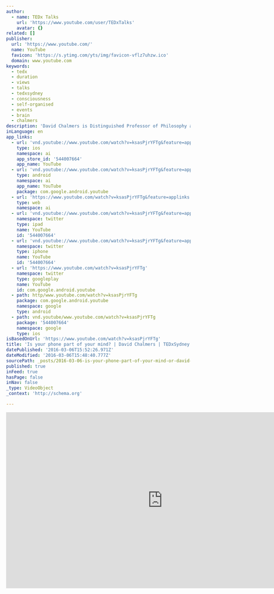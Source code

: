 ```yaml
---
author:
  - name: TEDx Talks
    url: 'https://www.youtube.com/user/TEDxTalks'
    avatar: {}
related: []
publisher:
  url: 'https://www.youtube.com/'
  name: YouTube
  favicon: 'https://s.ytimg.com/yts/img/favicon-vflz7uhzw.ico'
  domain: www.youtube.com
keywords:
  - tedx
  - duration
  - views
  - talks
  - tedxsydney
  - consciousness
  - self-organised
  - events
  - brain
  - chalmers
description: 'David Chalmers is Distinguished Professor of Philosophy and Director of the Centre for Consciousness at the Australian National University. Chalmers is interested in the relationship between mind, brain and reality. He is best known for formulating the "hard problem" of consciousness and for his arguments against materialism.'
inLanguage: en
app_links:
  - url: 'vnd.youtube://www.youtube.com/watch?v=ksasPjrYFTg&feature=applinks'
    type: ios
    namespace: ai
    app_store_id: '544007664'
    app_name: YouTube
  - url: 'vnd.youtube://www.youtube.com/watch?v=ksasPjrYFTg&feature=applinks'
    type: android
    namespace: ai
    app_name: YouTube
    package: com.google.android.youtube
  - url: 'https://www.youtube.com/watch?v=ksasPjrYFTg&feature=applinks'
    type: web
    namespace: ai
  - url: 'vnd.youtube://www.youtube.com/watch?v=ksasPjrYFTg&feature=applinks'
    namespace: twitter
    type: ipad
    name: YouTube
    id: '544007664'
  - url: 'vnd.youtube://www.youtube.com/watch?v=ksasPjrYFTg&feature=applinks'
    namespace: twitter
    type: iphone
    name: YouTube
    id: '544007664'
  - url: 'https://www.youtube.com/watch?v=ksasPjrYFTg'
    namespace: twitter
    type: googleplay
    name: YouTube
    id: com.google.android.youtube
  - path: http/www.youtube.com/watch?v=ksasPjrYFTg
    package: com.google.android.youtube
    namespace: google
    type: android
  - path: vnd.youtube/www.youtube.com/watch?v=ksasPjrYFTg
    package: '544007664'
    namespace: google
    type: ios
isBasedOnUrl: 'https://www.youtube.com/watch?v=ksasPjrYFTg'
title: 'Is your phone part of your mind? | David Chalmers | TEDxSydney'
datePublished: '2016-03-06T15:52:26.971Z'
dateModified: '2016-03-06T15:48:40.777Z'
sourcePath: _posts/2016-03-06-is-your-phone-part-of-your-mind-or-david-chalmers-or-tedxsydn.md
published: true
inFeed: true
hasPage: false
inNav: false
_type: VideoObject
_context: 'http://schema.org'

---
```

<iframe src="https://cdn.embedly.com/widgets/media.html?src=https%3A%2F%2Fwww.youtube.com%2Fembed%2FksasPjrYFTg%3Ffeature%3Doembed&amp;url=https%3A%2F%2Fwww.youtube.com%2Fwatch%3Fv%3DksasPjrYFTg&amp;image=https%3A%2F%2Fi.ytimg.com%2Fvi%2FksasPjrYFTg%2Fhqdefault.jpg&amp;key=b7d04c9b404c499eba89ee7072e1c4f7&amp;type=text%2Fhtml&amp;schema=youtube" width="854" height="480" scrolling="no" frameborder="0" allowfullscreen="allowfullscreen" style=""></iframe>
